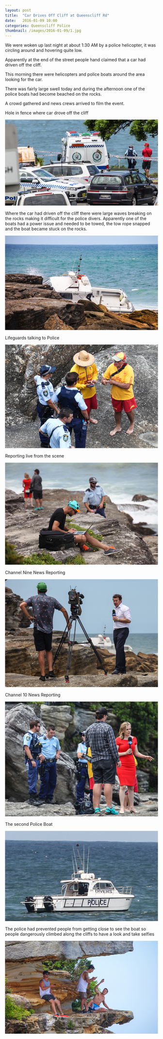 ```yaml
---
layout: post
title:  "Car Drives Off Cliff at Queenscliff Rd"
date:   2016-01-09 10:00
categories: Queenscliff Police 
thumbnail: /images/2016-01-09/1.jpg
---
```


We were woken up last night at about 1:30 AM by a police helicopter, it was circling around and hovering quite low.

Apparently at the end of the street people hand claimed that a car had driven off the cliff.

This morning there were helicopters and police boats around the area looking for the car.

There was fairly large swell today and during the afternoon one of the police boats had become beached on the rocks.

A crowd gathered and news crews arrived to film the event.

Hole in fence where car drove off the cliff

![](/images/2016-01-09/1.jpg)

<!--more-->

Where the car had driven off the cliff there were large waves breaking on the rocks making it difficult for the police divers.
Apparently one of the boats had a power issue and needed to be towed, the tow rope snapped and the boat became stuck on the rocks.

![](/images/2016-01-09/7.jpg)

Lifeguards talking to Police

![](/images/2016-01-09/2.jpg)

Reporting live from the scene

![](/images/2016-01-09/3.jpg)

Channel Nine News Reporting

![](/images/2016-01-09/4.jpg)

Channel 10 News Reporting

![](/images/2016-01-09/5.jpg)

The second Police Boat

![](/images/2016-01-09/6.jpg)

The police had prevented people from getting close to see the boat so people dangerously climbed along the cliffs to have a look and take selfies

![](/images/2016-01-09/8.jpg)







